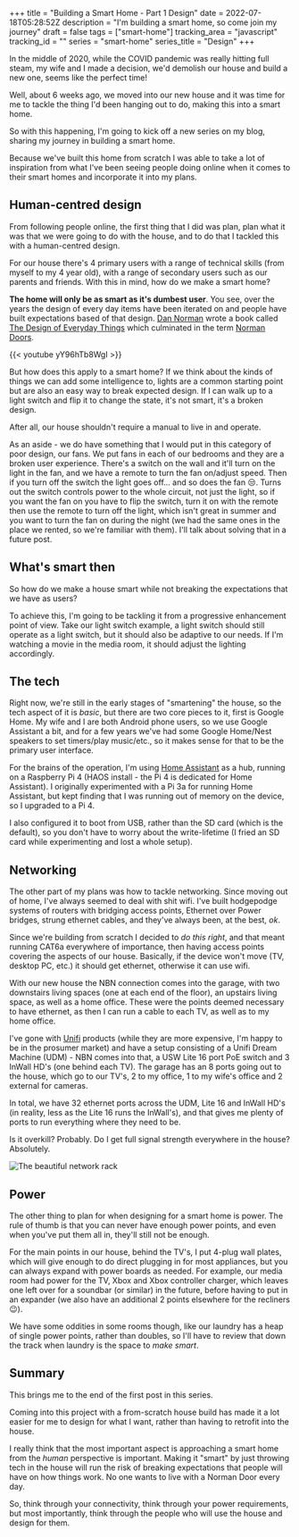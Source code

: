 +++
title = "Building a Smart Home - Part 1 Design"
date = 2022-07-18T05:28:52Z
description = "I'm building a smart home, so come join my journey"
draft = false
tags = ["smart-home"]
tracking_area = "javascript"
tracking_id = ""
series = "smart-home"
series_title = "Design"
+++

In the middle of 2020, while the COVID pandemic was really hitting full steam, my wife and I made a decision, we'd demolish our house and build a new one, seems like the perfect time!

Well, about 6 weeks ago, we moved into our new house and it was time for me to tackle the thing I'd been hanging out to do, making this into a smart home.

So with this happening, I'm going to kick off a new series on my blog, sharing my journey in building a smart home.

Because we've built this home from scratch I was able to take a lot of inspiration from what I've been seeing people doing online when it comes to their smart homes and incorporate it into my plans.

## Human-centred design

From following people online, the first thing that I did was plan, plan what it was that we were going to do with the house, and to do that I tackled this with a human-centred design.

For our house there's 4 primary users with a range of technical skills (from myself to my 4 year old), with a range of secondary users such as our parents and friends. With this in mind, how do we make a smart home?

**The home will only be as smart as it's dumbest user**. You see, over the years the design of every day items have been iterated on and people have built expectations based of that design. [Dan Norman](https://en.wikipedia.org/wiki/Don_Norman) wrote a book called [The Design of Everyday Things](https://en.wikipedia.org/wiki/The_Design_of_Everyday_Things) which culminated in the term [Norman Doors](https://99percentinvisible.org/article/norman-doors-dont-know-whether-push-pull-blame-design/).

{{< youtube yY96hTb8WgI >}}

But how does this apply to a smart home? If we think about the kinds of things we can add some intelligence to, lights are a common starting point but are also an easy way to break expected design. If I can walk up to a light switch and flip it to change the state, it's not smart, it's a broken design.

After all, our house shouldn't require a manual to live in and operate.

As an aside - we do have something that I would put in this category of poor design, our fans. We put fans in each of our bedrooms and they are a broken user experience. There's a switch on the wall and it'll turn on the light in the fan, and we have a remote to turn the fan on/adjust speed. Then if you turn off the switch the light goes off... and so does the fan 😒. Turns out the switch controls power to the whole circuit, not just the light, so if you want the fan on you have to flip the switch, turn it on with the remote then use the remote to turn off the light, which isn't great in summer and you want to turn the fan on during the night (we had the same ones in the place we rented, so we're familiar with them). I'll talk about solving that in a future post.

## What's smart then

So how do we make a house smart while not breaking the expectations that we have as users?

To achieve this, I'm going to be tackling it from a progressive enhancement point of view. Take our light switch example, a light switch should still operate as a light switch, but it should also be adaptive to our needs. If I'm watching a movie in the media room, it should adjust the lighting accordingly.

## The tech

Right now, we're still in the early stages of "smartening" the house, so the tech aspect of it is _basic_, but there are two core pieces to it, first is Google Home. My wife and I are both Android phone users, so we use Google Assistant a bit, and for a few years we've had some Google Home/Nest speakers to set timers/play music/etc., so it makes sense for that to be the primary user interface.

For the brains of the operation, I'm using [Home Assistant](https://www.home-assistant.io/) as a hub, running on a Raspberry Pi 4 (HAOS install - the Pi 4 is dedicated for Home Assistant). I originally experimented with a Pi 3a for running Home Assistant, but kept finding that I was running out of memory on the device, so I upgraded to a Pi 4.

I also configured it to boot from USB, rather than the SD card (which is the default), so you don't have to worry about the write-lifetime (I fried an SD card while experimenting and lost a whole setup).

## Networking

The other part of my plans was how to tackle networking. Since moving out of home, I've always seemed to deal with shit wifi. I've built hodgepodge systems of routers with bridging access points, Ethernet over Power bridges, strung ethernet cables, and they've always been, at the best, _ok_.

Since we're building from scratch I decided to _do this right_, and that meant running CAT6a everywhere of importance, then having access points covering the aspects of our house. Basically, if the device won't move (TV, desktop PC, etc.) it should get ethernet, otherwise it can use wifi.

With our new house the NBN connection comes into the garage, with two downstairs living spaces (one at each end of the floor), an upstairs living space, as well as a home office. These were the points deemed necessary to have ethernet, as then I can run a cable to each TV, as well as to my home office.

I've gone with [Unifi](https://www.ui.com/) products (while they are more expensive, I'm happy to be in the prosumer market) and have a setup consisting of a Unifi Dream Machine (UDM) - NBN comes into that, a USW Lite 16 port PoE switch and 3 InWall HD's (one behind each TV). The garage has an 8 ports going out to the house, which go to our TV's, 2 to my office, 1 to my wife's office and 2 external for cameras.

In total, we have 32 ethernet ports across the UDM, Lite 16 and InWall HD's (in reality, less as the Lite 16 runs the InWall's), and that gives me plenty of ports to run everything where they need to be.

Is it overkill? Probably. Do I get full signal strength everywhere in the house? Absolutely.

![The beautiful network rack](/images/2022-07-18-building-a-smart-home---part-1-design/01.jpg)

## Power

The other thing to plan for when designing for a smart home is power. The rule of thumb is that you can never have enough power points, and even when you've put them all in, they'll still not be enough.

For the main points in our house, behind the TV's, I put 4-plug wall plates, which will give enough to do direct plugging in for most appliances, but you can always expand with power boards as needed. For example, our media room had power for the TV, Xbox and Xbox controller charger, which leaves one left over for a soundbar (or similar) in the future, before having to put in an expander (we also have an additional 2 points elsewhere for the recliners 😉).

We have some oddities in some rooms though, like our laundry has a heap of single power points, rather than doubles, so I'll have to review that down the track when laundry is the space to _make smart_.

## Summary

This brings me to the end of the first post in this series.

Coming into this project with a from-scratch house build has made it a lot easier for me to design for what I want, rather than having to retrofit into the house.

I really think that the most important aspect is approaching a smart home from the _human_ perspective is important. Making it "smart" by just throwing tech in the house will run the risk of breaking expectations that people will have on how things work. No one wants to live with a Norman Door every day.

So, think through your connectivity, think through your power requirements, but most importantly, think through the people who will use the house and design for them.
